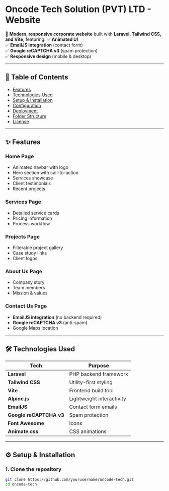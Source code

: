 # Oncode Tech Solution (PVT) LTD - Website

🚀 **Modern, responsive corporate website** built with **Laravel, Tailwind CSS, and Vite**, featuring:
✅ **Animated UI**  
✅ **EmailJS integration** (contact form)  
✅ **Google reCAPTCHA v3** (spam protection)  
✅ **Responsive design** (mobile & desktop)

---

## 📌 Table of Contents
- [Features](#-features)
- [Technologies Used](#-technologies-used)
- [Setup & Installation](#-setup--installation)
- [Configuration](#-configuration)
- [Deployment](#-deployment)
- [Folder Structure](#-folder-structure)
- [License](#-license)

---

## ✨ Features

### Home Page
- Animated navbar with logo
- Hero section with call-to-action
- Services showcase
- Client testimonials
- Recent projects

### Services Page
- Detailed service cards
- Pricing information
- Process workflow

### Projects Page
- Filterable project gallery
- Case study links
- Client logos

### About Us Page
- Company story
- Team members
- Mission & values

### Contact Us Page
- **EmailJS integration** (no backend required)
- **Google reCAPTCHA v3** (anti-spam)
- Google Maps location

---

## 🛠 Technologies Used

| Tech | Purpose |
|------|---------|
| **Laravel** | PHP backend framework |
| **Tailwind CSS** | Utility-first styling |
| **Vite** | Frontend build tool |
| **Alpine.js** | Lightweight interactivity |
| **EmailJS** | Contact form emails |
| **Google reCAPTCHA v3** | Spam protection |
| **Font Awesome** | Icons |
| **Animate.css** | CSS animations |

---

## ⚙ Setup & Installation

### 1. Clone the repository
```bash
git clone https://github.com/yourusername/oncode-tech.git
cd oncode-tech
